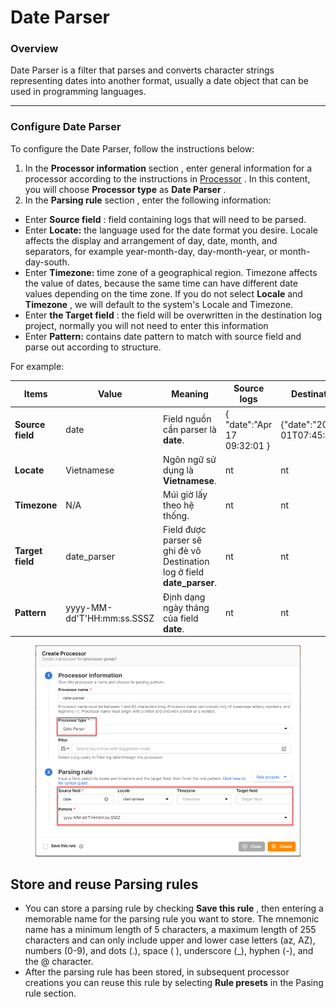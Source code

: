 # Date Parser

### Overview

Date Parser is a filter that parses and converts character strings representing dates into another format, usually a date object that can be used in programming languages.

***

### Configure Date Parser

To configure the Date Parser, follow the instructions below:

1. In the **Processor information** section , enter general information for a processor according to the instructions in [Processor](https://docs-vngcloud-vn.translate.goog/vng-cloud-document/v/vn/vmonitor/dashboards/logs/lam-viec-voi-log-pipeline/processor) . In this content, you will choose **Processor type** as **Date Parser** .
2. In the **Parsing rule** section , enter the following information:

* Enter **Source field** : field containing logs that will need to be parsed.
* Enter **Locate:** the language used for the date format you desire. Locale affects the display and arrangement of day, date, month, and separators, for example year-month-day, day-month-year, or month-day-south.
* Enter **Timezone:** time zone of a geographical region. Timezone affects the value of dates, because the same time can have different date values ​​depending on the time zone. If you do not select **Locale** and **Timezone** , we will default to the system's Locale and Timezone.
* Enter **the Target field** : the field will be overwritten in the destination log project, normally you will not need to enter this information
* Enter **Pattern:** contains date pattern to match with source field and parse out according to structure.

For example:

<table data-full-width="true"><thead><tr><th>Items</th><th>Value</th><th>Meaning</th><th>Source logs</th><th>Destination logs</th></tr></thead><tbody><tr><td><strong>Source field</strong></td><td>date</td><td>Field nguồn cần parser là <strong>date</strong>.</td><td>{ "date":"Apr 17 09:32:01 }</td><td>{"date":"2023-08-01T07:45:11.130Z",}</td></tr><tr><td><strong>Locate</strong></td><td>Vietnamese</td><td>Ngôn ngữ sử dụng là <strong>Vietnamese</strong>.</td><td>nt</td><td>nt</td></tr><tr><td><strong>Timezone</strong></td><td>N/A</td><td>Múi giờ lấy theo hệ thống.</td><td>nt</td><td>nt</td></tr><tr><td><strong>Target field</strong></td><td>date_parser</td><td>Field được parser sẽ ghi đè vô Destination log ở field <strong>date_parser</strong>.</td><td>nt</td><td>nt</td></tr><tr><td><strong>Pattern</strong></td><td>yyyy-MM-dd'T'HH:mm:ss.SSSZ</td><td>Định dạng ngày tháng của field <strong>date</strong>.</td><td>nt</td><td>nt</td></tr></tbody></table>

<figure><img src="../../../../../.gitbook/assets/image (5) (1) (1) (1) (1).png" alt=""><figcaption></figcaption></figure>

## Store and reuse Parsing rules <a href="#luu-tru-va-tai-su-dung-parsing-rule" id="luu-tru-va-tai-su-dung-parsing-rule"></a>

* You can store a parsing rule by checking **Save this rule** , then entering a memorable name for the parsing rule you want to store. The mnemonic name has a minimum length of 5 characters, a maximum length of 255 characters and can only include upper and lower case letters (az, AZ), numbers (0-9), and dots (.), space ( ), underscore (\_), hyphen (-), and the @ character.
* After the parsing rule has been stored, in subsequent processor creations you can reuse this rule by selecting **Rule presets** in the Pasing rule section.
